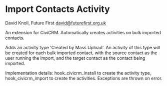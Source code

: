 Import Contacts Activity
========================

David Knoll, Future First
david@futurefirst.org.uk

An extension for CiviCRM. Automatically creates activities on bulk imported contacts.

Adds an activity type 'Created by Mass Upload'. An activity of this type
will be created for each bulk imported contact, with the source contact as
the user running the import, and the target contact as the contact being
imported.

Implementation details:
hook_civicrm_install to create the activity type, hook_civicrm_import to
create the activities. Exceptions are thrown on error.

